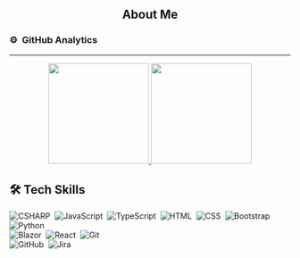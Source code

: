 <h2><p align="center">About Me</p></h2>


### ⚙️ &nbsp;GitHub Analytics
---
<p align="center">
  <a href="https://github.com/AVS1508">
    <img height="180em" src="https://github-readme-stats.vercel.app/api?username=LimChaeJune&show_icons=true&theme=dracula"/>
    <img height="180em" src="https://github-readme-stats.vercel.app/api/top-langs?username=LimChaeJune&layout=compact&langs_count=5&theme=dracula"/>
  </a>
</p>

🛠 Tech Skills
---
![CSHARP](https://img.shields.io/badge/-CSharp-05122A?style=flat&logo=CSharp&logoColor=239120)&nbsp;
![JavaScript](https://img.shields.io/badge/-JavaScript-05122A?style=flat&logo=javascript)&nbsp;
![TypeScript](https://img.shields.io/badge/-TypeScript-05122A?style=flat&logo=TypeScript)&nbsp;
![HTML](https://img.shields.io/badge/-HTML-05122A?style=flat&logo=HTML5)&nbsp;
![CSS](https://img.shields.io/badge/-CSS-05122A?style=flat&logo=CSS3&logoColor=1572B6)&nbsp;
![Bootstrap](https://img.shields.io/badge/-Bootstrap-05122A?style=flat&logo=bootstrap&logoColor=563D7C)&nbsp;
![Python](https://img.shields.io/badge/-Python-05122A?style=flat&logo=python)&nbsp;  
![Blazor](https://img.shields.io/badge/-Blazor-05122A?style=flat&logo=Blazor&logoColor=512BD4)&nbsp;
![React](https://img.shields.io/badge/-React-05122A?style=flat&logo=react)&nbsp;
![Git](https://img.shields.io/badge/-Git-05122A?style=flat&logo=git)&nbsp;  
![GitHub](https://img.shields.io/badge/-GitHub-05122A?style=flat&logo=github)&nbsp;
![Jira](https://img.shields.io/badge/-JIRASoftware-05122A?style=flat&logo=JIRASoftware&logoColor=0052CC)&nbsp;





